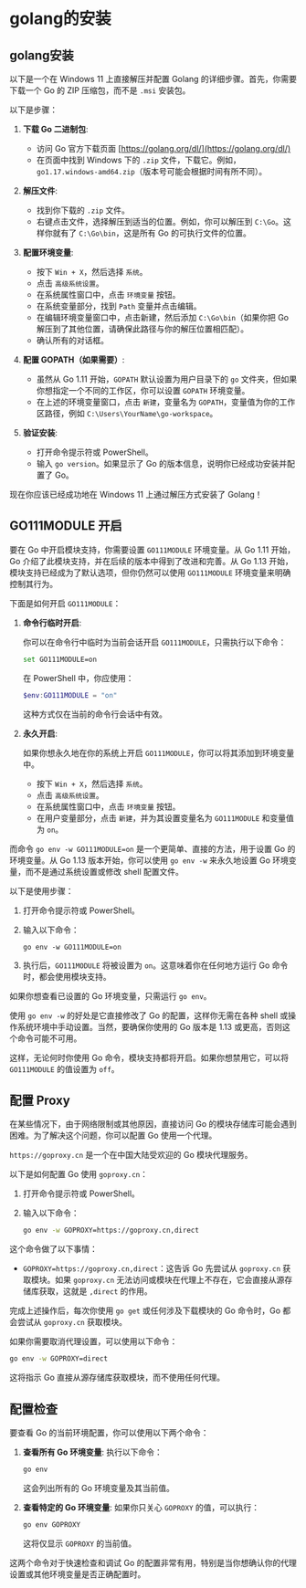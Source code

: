 # golang的安装


## golang安装

以下是一个在 Windows 11 上直接解压并配置 Golang 的详细步骤。首先，你需要下载一个 Go 的 ZIP 压缩包，而不是 `.msi` 安装包。

以下是步骤：

1. **下载 Go 二进制包**:
    - 访问 Go 官方下载页面 [https://golang.org/dl/](https://golang.org/dl/)
    - 在页面中找到 Windows 下的 `.zip` 文件，下载它。例如，`go1.17.windows-amd64.zip`（版本号可能会根据时间有所不同）。

2. **解压文件**:
    - 找到你下载的 `.zip` 文件。
    - 右键点击文件，选择解压到适当的位置。例如，你可以解压到 `C:\Go`。这样你就有了 `C:\Go\bin`，这是所有 Go 的可执行文件的位置。

3. **配置环境变量**:
    - 按下 `Win + X`，然后选择 `系统`。
    - 点击 `高级系统设置`。
    - 在系统属性窗口中，点击 `环境变量` 按钮。
    - 在系统变量部分，找到 `Path` 变量并点击编辑。
    - 在编辑环境变量窗口中，点击新建，然后添加 `C:\Go\bin`（如果你把 Go 解压到了其他位置，请确保此路径与你的解压位置相匹配）。
    - 确认所有的对话框。

4. **配置 GOPATH（如果需要）**:
    - 虽然从 Go 1.11 开始，`GOPATH` 默认设置为用户目录下的 `go` 文件夹，但如果你想指定一个不同的工作区，你可以设置 `GOPATH` 环境变量。
    - 在上述的环境变量窗口，点击 `新建`，变量名为 `GOPATH`，变量值为你的工作区路径，例如 `C:\Users\YourName\go-workspace`。

5. **验证安装**:
    - 打开命令提示符或 PowerShell。
    - 输入 `go version`。如果显示了 Go 的版本信息，说明你已经成功安装并配置了 Go。

现在你应该已经成功地在 Windows 11 上通过解压方式安装了 Golang！

## GO111MODULE 开启

要在 Go 中开启模块支持，你需要设置 `GO111MODULE` 环境变量。从 Go 1.11 开始，Go 介绍了此模块支持，并在后续的版本中得到了改进和完善。从 Go 1.13 开始，模块支持已经成为了默认选项，但你仍然可以使用 `GO111MODULE` 环境变量来明确控制其行为。

下面是如何开启 `GO111MODULE`：

1. **命令行临时开启**:

   你可以在命令行中临时为当前会话开启 `GO111MODULE`，只需执行以下命令：

   ```bash
   set GO111MODULE=on
   ```

   在 PowerShell 中，你应使用：

   ```powershell
   $env:GO111MODULE = "on"
   ```

   这种方式仅在当前的命令行会话中有效。

2. **永久开启**:

   如果你想永久地在你的系统上开启 `GO111MODULE`，你可以将其添加到环境变量中。

   - 按下 `Win + X`，然后选择 `系统`。
   - 点击 `高级系统设置`。
   - 在系统属性窗口中，点击 `环境变量` 按钮。
   - 在用户变量部分，点击 `新建`，并为其设置变量名为 `GO111MODULE` 和变量值为 `on`。

而命令 `go env -w GO111MODULE=on` 是一个更简单、直接的方法，用于设置 Go 的环境变量。从 Go 1.13 版本开始，你可以使用 `go env -w` 来永久地设置 Go 环境变量，而不是通过系统设置或修改 shell 配置文件。

以下是使用步骤：

1. 打开命令提示符或 PowerShell。

2. 输入以下命令：

   ```
   go env -w GO111MODULE=on
   ```

3. 执行后，`GO111MODULE` 将被设置为 `on`。这意味着你在任何地方运行 Go 命令时，都会使用模块支持。

如果你想查看已设置的 Go 环境变量，只需运行 `go env`。

使用 `go env -w` 的好处是它直接修改了 Go 的配置，这样你无需在各种 shell 或操作系统环境中手动设置。当然，要确保你使用的 Go 版本是 1.13 或更高，否则这个命令可能不可用。

这样，无论何时你使用 Go 命令，模块支持都将开启。如果你想禁用它，可以将 `GO111MODULE` 的值设置为 `off`。

## 配置 Proxy

在某些情况下，由于网络限制或其他原因，直接访问 Go 的模块存储库可能会遇到困难。为了解决这个问题，你可以配置 Go 使用一个代理。

`https://goproxy.cn` 是一个在中国大陆受欢迎的 Go 模块代理服务。

以下是如何配置 Go 使用 `goproxy.cn`：

1. 打开命令提示符或 PowerShell。

2. 输入以下命令：

   ```bash
   go env -w GOPROXY=https://goproxy.cn,direct
   ```

这个命令做了以下事情：

- `GOPROXY=https://goproxy.cn,direct`：这告诉 Go 先尝试从 `goproxy.cn` 获取模块。如果 `goproxy.cn` 无法访问或模块在代理上不存在，它会直接从源存储库获取，这就是 `,direct` 的作用。

完成上述操作后，每次你使用 `go get` 或任何涉及下载模块的 Go 命令时，Go 都会尝试从 `goproxy.cn` 获取模块。

如果你需要取消代理设置，可以使用以下命令：

```bash
go env -w GOPROXY=direct
```

这将指示 Go 直接从源存储库获取模块，而不使用任何代理。

## 配置检查

要查看 Go 的当前环境配置，你可以使用以下两个命令：

1. **查看所有 Go 环境变量**:
   执行以下命令：
   ```bash
   go env
   ```
   这会列出所有的 Go 环境变量及其当前值。

2. **查看特定的 Go 环境变量**:
   如果你只关心 `GOPROXY` 的值，可以执行：
   ```bash
   go env GOPROXY
   ```
   这将仅显示 `GOPROXY` 的当前值。

这两个命令对于快速检查和调试 Go 的配置非常有用，特别是当你想确认你的代理设置或其他环境变量是否正确配置时。